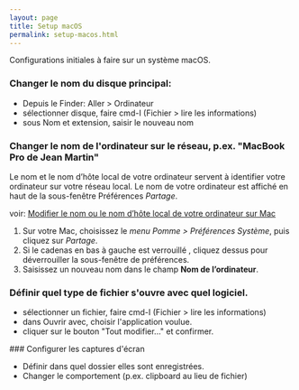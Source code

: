 ```yaml
---
layout: page
title: Setup macOS
permalink: setup-macos.html
---
```


Configurations initiales à faire sur un système macOS.

### Changer le nom du disque principal:

- Depuis le Finder: Aller > Ordinateur
- sélectionner disque, faire cmd-I (Fichier > lire les informations)
- sous Nom et extension, saisir le nouveau nom

### Changer le nom de l'ordinateur sur le réseau, p.ex. "MacBook Pro de Jean Martin"

Le nom et le nom d’hôte local de votre ordinateur servent à identifier votre ordinateur sur votre réseau local. Le nom de votre ordinateur est affiché en haut de la sous-fenêtre Préférences *Partage*.

voir: [Modifier le nom ou le nom d’hôte local de votre ordinateur sur Mac](https://support.apple.com/fr-ch/guide/mac-help/mchlp2322/mac)


1. Sur votre Mac, choisissez le *menu Pomme  > Préférences Système*, puis cliquez sur *Partage*.
2. Si le cadenas en bas à gauche est verrouillé , cliquez dessus pour déverrouiller la sous-fenêtre de préférences.
3. Saisissez un nouveau nom dans le champ **Nom de l’ordinateur**.


### Définir quel type de fichier s'ouvre avec quel logiciel.

- sélectionner un fichier, faire cmd-I (Fichier > lire les informations)
- dans Ouvrir avec, choisir l'application voulue.
- cliquer sur le bouton "Tout modifier..." et confirmer.

### Configurer les captures d'écran

- Définir dans quel dossier elles sont enregistrées.
- Changer le comportement (p.ex. clipboard au lieu de fichier)
